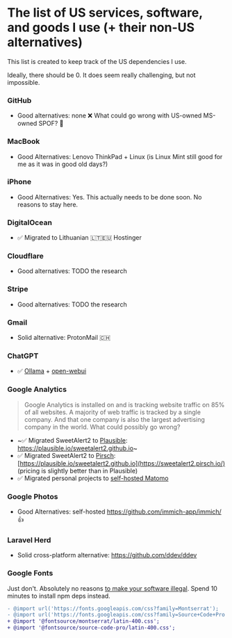 # The list of US services, software, and goods I use (+ their non-US alternatives)

This list is created to keep track of the US dependencies I use. 

Ideally, there should be 0. It does seem really challenging, but not impossible.

### GitHub 

- Good alternatives: none ❌ What could go wrong with US-owned MS-owned SPOF? 🤦

### MacBook

- Good Alternatives: Lenovo ThinkPad + Linux (is Linux Mint still good for me as it was in good old days?)

### iPhone

- Good Alternatives: Yes. This actually needs to be done soon. No reasons to stay here.

### DigitalOcean

- ✅ Migrated to Lithuanian 🇱🇹🇪🇺 Hostinger

### Cloudflare

- Good alternatives: TODO the research

### Stripe

- Good alternatives: TODO the research

### Gmail

- Solid alternative: ProtonMail 🇨🇭

### ChatGPT

- ✅ [Ollama](https://github.com/ollama/ollama) + [open-webui](https://github.com/open-webui/open-webui)

### Google Analytics

> Google Analytics is installed on and is tracking website traffic on 85% of all websites.
> A majority of web traffic is tracked by a single company.
> And that one company is also the largest advertising company in the world.
> What could possibly go wrong?

- ~✅ Migrated SweetAlert2 to [Plausible](https://plausible.io/): https://plausible.io/sweetalert2.github.io~
- ✅ Migrated SweetAlert2 to [Pirsch](https://pirsch.io/): [https://plausible.io/sweetalert2.github.io](https://sweetalert2.pirsch.io/) (pricing is slightly better than in Plausible)
- ✅ Migrated personal projects to [self-hosted Matomo](https://matomo.org/guide/installation-maintenance/matomo-on-premise-self-hosted/)

### Google Photos

- Good Alternatives: self-hosted https://github.com/immich-app/immich/ 👍

### Laravel Herd

- Solid cross-platform alternative: https://github.com/ddev/ddev

### Google Fonts

Just don't. Absolutely no reasons [to make your software illegal](https://thehackernews.com/2022/01/german-court-rules-websites-embedding.html). Spend 10 minutes to install npm deps instead.

```diff
- @import url('https://fonts.googleapis.com/css?family=Montserrat');
- @import url('https://fonts.googleapis.com/css?family=Source+Code+Pro'); // Source Code Pro font
+ @import '@fontsource/montserrat/latin-400.css';
+ @import '@fontsource/source-code-pro/latin-400.css';
```
